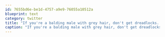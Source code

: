 ```yaml
---
id: 7655bd6e-be1d-4757-a9e9-76055a10512a
blueprint: text
category: twitter
title: "If you're a balding male with grey hair, don't get dreadlocks.  Just don't."
caption: "If you're a balding male with grey hair, don't get dreadlocks.  Just don't."
---
```

